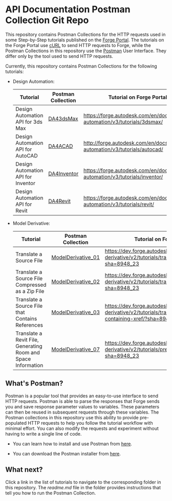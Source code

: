 # API Documentation Postman Collection Git Repo

This repository contains Postman Collections for the HTTP requests used in some Step-by-Step tutorials published on the [Forge Portal](https://forge.autodesk.com/).  The tutorials on the Forge Portal use [cURL](https://curl.haxx.se/) to send HTTP requests to Forge, while the Postman Collections in this repository use the [Postman](https://www.getpostman.com/) User Interface. They differ only by the tool used to send HTTP requests.

Currently, this repository contains Postman Collections for the following tutorials:

- Design Automation:

   | Tutorial                             | Postman Collection                   | Tutorial on Forge Portal                                                    |
   |--------------------------------------|--------------------------------------|-----------------------------------------------------------------------------|
   | Design Automation API for 3ds Max    | [DA43dsMax](DA43dsMax)               | https://forge.autodesk.com/en/docs/design-automation/v3/tutorials/3dsmax/   |
   | Design Automation API for AutoCAD    | [DA4ACAD](DA4ACAD)                   | http://forge.autodesk.com/en/docs/design-automation/v3/tutorials/autocad/   |
   | Design Automation API for Inventor   | [DA4Inventor](DA4Inventor)           | https://forge.autodesk.com/en/docs/design-automation/v3/tutorials/inventor/ |
   | Design Automation API for Revit      | [DA4Revit](DA4Revit)                 | https://forge.autodesk.com/en/docs/design-automation/v3/tutorials/revit/    |


- Model Derivative:

   | Tutorial                                                      | Postman Collection                       | Tutorial on Forge Portal                                                                                                |
   |---------------------------------------------------------------|------------------------------------------|-------------------------------------------------------------------------------------------------------------------------|
   | Translate a Source File                                       | [ModelDerivative_01](ModelDerivative_01) | https://dev.forge.autodesk.com/en/docs/model-derivative/v2/tutorials/translate-to-obj/?sha=8948_23                      |
   | Translate a Source File Compressed as a Zip File              | [ModelDerivative_02](ModelDerivative_02) | https://dev.forge.autodesk.com/en/docs/model-derivative/v2/tutorials/translate-zip-to-stl/?sha=8948_23                  |
   | Translate a Source File that Contains References              | [ModelDerivative_03](ModelDerivative_03) | https://dev.forge.autodesk.com/en/docs/model-derivative/v2/tutorials/translate-source-file-containing-xref/?sha=8948_23 |
   | Translate a Revit File, Generating Room and Space Information | [ModelDerivative_07](ModelDerivative_07) | https://dev.forge.autodesk.com/en/docs/model-derivative/v2/tutorials/prep-roominfo4viewer/?sha=8948_23                  | 


## What's Postman?

Postman is a popular tool that provides an easy-to-use interface to send HTTP requests. Postman is able to parse the responses that Forge sends you and save response parameter values to variables. These parameters can then be reused in subsequent requests through these variables. The Postman collections in this repository use this ability to provide pre-populated HTTP requests to help you follow the tutorial workflow with minimal effort. You can also modify the requests and experiment without having to write a single line of code.

- You can learn how to install and use Postman from [here](https://learning.getpostman.com/docs/postman/launching_postman/installation_and_updates).

- You can download the Postman installer from [here](https://www.getpostman.com/downloads/).

## What next?

Click a link in the list of tutorials to navigate to the corresponding folder in this repository. The *readme.md* file in the folder provides instructions that tell you how to run the Postman Collection.
